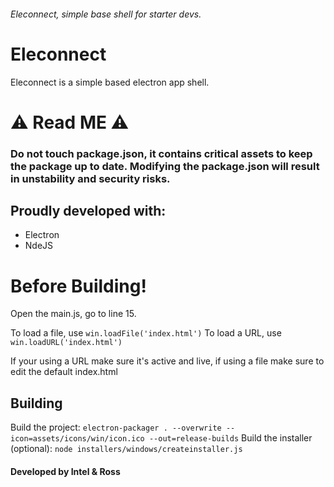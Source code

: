 ###### Eleconnect, simple base shell for starter devs.

# Eleconnect

Eleconnect is a simple based electron app shell.

 # ⚠️ Read ME ⚠️
 
 ### Do not touch package.json, it contains critical assets to keep the package up to date. Modifying the package.json will result in unstability and security risks.

## Proudly developed with:
 
 * Electron
 * NdeJS
 

 
 # Before Building!
  Open the main.js, go to line 15.
  
  To load a file, use ``win.loadFile('index.html')``
  To load a URL, use  ``win.loadURL('index.html')``
  
  If your using a URL make sure it's active and live, if using a file make sure to edit the default index.html
 ## Building
Build the project: `electron-packager . --overwrite --icon=assets/icons/win/icon.ico --out=release-builds`
Build the installer (optional): `node installers/windows/createinstaller.js`


#### Developed by Intel & Ross




